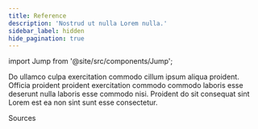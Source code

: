 ```yaml
---
title: Reference
description: 'Nostrud ut nulla Lorem nulla.'
sidebar_label: hidden
hide_pagination: true
---
```


import Jump from '@site/src/components/Jump';

Do ullamco culpa exercitation commodo cillum ipsum aliqua proident. Officia proident proident exercitation commodo commodo laboris esse deserunt nulla laboris esse commodo nisi. Proident do sit consequat sint Lorem est ea non sint sunt esse consectetur.

<Jump to="/docs/reference/plugins/">Sources</Jump>
